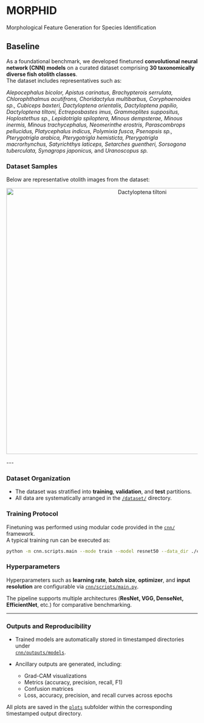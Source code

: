 # MORPHID
Morphological Feature Generation for Species Identification

## Baseline  

As a foundational benchmark, we developed finetuned **convolutional neural network (CNN) models** on a curated dataset comprising **30 taxonomically diverse fish otolith classes**.  
The dataset includes representatives such as:  

*Alepocephalus bicolor, Apistus carinatus, Brachypterois serrulata, Chlorophthalmus acutifrons, Choridactylus multibarbus, Coryphaenoides sp., Cubiceps baxteri, Dactyloptena orientalis, Dactyloptena papilio, Dactyloptena tiltoni, Ectreposbastes imus, Grammoplites suppositus, Hoplostethus sp., Lepidotrigla spiloptera, Minous dempsterae, Minous inermis, Minous trachycephalus, Neomerinthe erostris, Parascombrops pellucidus, Platycephalus indicus, Polymixia fusca, Psenopsis sp., Pterygotrigla arabica, Pterygotrigla hemisticta, Pterygotrigla macrorhynchus, Satyrichthys laticeps, Setarches guentheri, Sorsogona tuberculata, Synagrops japonicus,* and *Uranoscopus sp.*  

### Dataset Samples  

Below are representative otolith images from the dataset:  

<!-- <p align="center">
  <img src="./cnn/assets/AD2R_1.6X.png" alt="Minous inermis" width="700"/>
</p>  

<p align="center">
  <img src="./cnn/assets/Cubiceps_baxteri_Sp_1_L_24.png" alt="Cubiceps baxteri" width="700"/>
</p>   -->

<p align="center">
  <img src="./cnn/assets/DTR05.png" alt="Dactyloptena tiltoni" width="700"/>
</p>
---

### Dataset Organization  
- The dataset was stratified into **training**, **validation**, and **test** partitions.  
- All data are systematically arranged in the [`/dataset/`](./cnn/dataset) directory.  

### Training Protocol  
Finetuning was performed using modular code provided in the [`cnn/`](./cnn/) framework.  
A typical training run can be executed as:  

```bash
python -m cnn.scripts.main --mode train --model resnet50 --data_dir ./cnn/dataset
```

### Hyperparameters  
Hyperparameters such as **learning rate**, **batch size**, **optimizer**, and **input resolution** are configurable via [`cnn/scripts/main.py`](./cnn/scripts/main.py).  

The pipeline supports multiple architectures (**ResNet, VGG, DenseNet, EfficientNet**, etc.) for comparative benchmarking.  

---

### Outputs and Reproducibility  

- Trained models are automatically stored in timestamped directories under  
  [`cnn/outputs/models`](./cnn/outputs/models).  

- Ancillary outputs are generated, including:  
  - Grad-CAM visualizations  
  - Metrics (accuracy, precision, recall, F1)  
  - Confusion matrices  
  - Loss, accuracy, precision, and recall curves across epochs  

All plots are saved in the [`plots`](./cnn/outputs/plots) subfolder within the corresponding timestamped output directory.  




